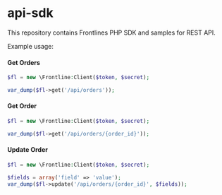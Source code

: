 # api-sdk

This repository contains Frontlines PHP SDK and samples for REST API.


Example usage:

#### Get Orders
```php
$fl = new \Frontline:Client($token, $secret);

var_dump($fl->get('/api/orders'));
```

#### Get Order
```php
$fl = new \Frontline:Client($token, $secret);

var_dump($fl->get('/api/orders/{order_id}'));
```

#### Update Order
```php
$fl = new \Frontline:Client($token, $secret);

$fields = array('field' => 'value');
var_dump($fl->update('/api/orders/{order_id}', $fields));
